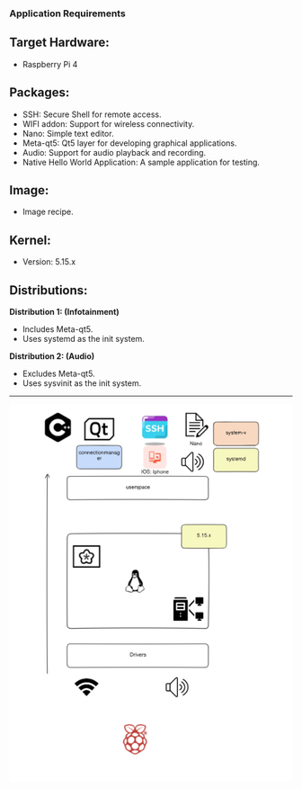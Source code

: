 ### Application Requirements
## Target Hardware:
- Raspberry Pi 4

## Packages:
- SSH: Secure Shell for remote access.
- WIFI addon: Support for wireless connectivity.
- Nano: Simple text editor.
- Meta-qt5: Qt5 layer for developing graphical applications.
- Audio: Support for audio playback and recording.
- Native Hello World Application: A sample application for testing.

## Image:
- Image recipe.

## Kernel:
- Version: 5.15.x

## Distributions:
**Distribution 1: (Infotainment)**
- Includes Meta-qt5.
- Uses systemd as the init system.

**Distribution 2: (Audio)**
- Excludes Meta-qt5.
- Uses sysvinit as the init system.

---

![Project Overview](Images/project_overview.png)